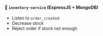 #### 🏬 `inventory-service` (ExpressJS + MongoDB)

* Listen to `order_created`
* Decrease stock
* Reject order if stock not enough
